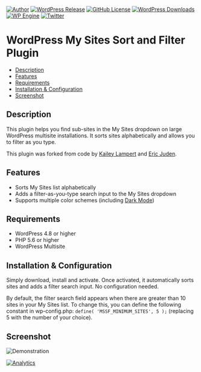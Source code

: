[![Author](https://img.shields.io/badge/author-Daniel%20M.%20Hendricks-lightgrey.svg?colorB=9900cc )](https://www.danhendricks.com/?utm_source=github.com&utm_medium=campaign&utm_content=button&utm_campaign=cloudverve%2Fmy-sites-sort-filter)
[![WordPress Release](https://img.shields.io/wordpress/plugin/v/my-sites-sort-filter.svg)](https://wordpress.org/plugins/my-sites-sort-filter/)
[![GitHub License](https://img.shields.io/badge/license-GPLv2-yellow.svg)](https://raw.githubusercontent.com/cloudverve/my-sites-sort-filter/master/LICENSE)
[![WordPress Downloads](https://img.shields.io/wordpress/plugin/dt/my-sites-sort-filter.svg)](https://wordpress.org/plugins/my-sites-sort-filter/)
[![WP Engine](https://img.shields.io/badge/WP%20Engine-Compatible-orange.svg)](http://bit.ly/WPEnginePlans)
[![Twitter](https://img.shields.io/twitter/url/https/github.com/cloudverve/my-sites-sort-filter.svg?style=social)](https://twitter.com/danielhendricks)

# WordPress My Sites Sort and Filter Plugin

- [Description](#description)
- [Features](#features)
- [Requirements](#requirements)
- [Installation & Configuration](#installation--configuration)
- [Screenshot](#screenshot)

## Description

This plugin helps you find sub-sites in the My Sites dropdown on large WordPress multisite installations. It sorts sites alphabetically and allows you to filter as you type.

This plugin was forked from code by [Kailey Lampert](https://github.com/trepmal/my-sites-search) and [Eric Juden](https://wordpress.org/plugins/reorder-my-sites/).

## Features

- Sorts My Sites list alphabetically
- Adds a filter-as-you-type search input to the My Sites dropdown
- Supports multiple color schemes (including [Dark Mode](https://wordpress.org/plugins/dark-mode/))

## Requirements

- WordPress 4.8 or higher
- PHP 5.6 or higher
- WordPress Multisite

## Installation & Configuration

Simply download, install and activate. Once activated, it automatically sorts sites and adds a filter search input. No configuration needed.

By default, the filter search field appears when there are greater than 10 sites in your My Sites list. To change this, you can define the following constant in wp-config.php: `define( 'MSSF_MINIMUM_SITES', 5 );` (replacing 5 with the number of your choice).

## Screenshot

![Demonstration](https://rawcdn.githack.com/cloudverve/my-sites-sort-filter/master/assets/demo.gif "Demonstration")

[![Analytics](https://ga-beacon.appspot.com/UA-67333102-2/cloudverve/my-sites-sort-filter)](https://github.com/igrigorik/ga-beacon/?utm_source=github.com&utm_medium=referral&utm_content=button&utm_campaign=cloudverve%2Fmy-sites-sort-filter)
